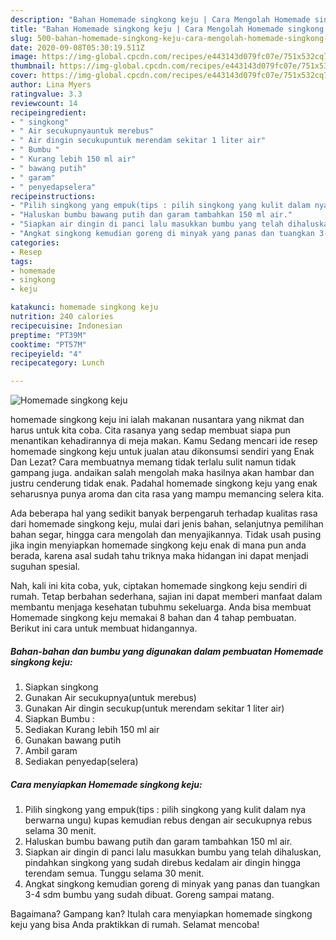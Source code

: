 ```yaml
---
description: "Bahan Homemade singkong keju | Cara Mengolah Homemade singkong keju Yang Enak Dan Mudah"
title: "Bahan Homemade singkong keju | Cara Mengolah Homemade singkong keju Yang Enak Dan Mudah"
slug: 500-bahan-homemade-singkong-keju-cara-mengolah-homemade-singkong-keju-yang-enak-dan-mudah
date: 2020-09-08T05:30:19.511Z
image: https://img-global.cpcdn.com/recipes/e443143d079fc07e/751x532cq70/homemade-singkong-keju-foto-resep-utama.jpg
thumbnail: https://img-global.cpcdn.com/recipes/e443143d079fc07e/751x532cq70/homemade-singkong-keju-foto-resep-utama.jpg
cover: https://img-global.cpcdn.com/recipes/e443143d079fc07e/751x532cq70/homemade-singkong-keju-foto-resep-utama.jpg
author: Lina Myers
ratingvalue: 3.3
reviewcount: 14
recipeingredient:
- " singkong"
- " Air secukupnyauntuk merebus"
- " Air dingin secukupuntuk merendam sekitar 1 liter air"
- " Bumbu "
- " Kurang lebih 150 ml air"
- " bawang putih"
- " garam"
- " penyedapselera"
recipeinstructions:
- "Pilih singkong yang empuk(tips : pilih singkong yang kulit dalam nya berwarna ungu) kupas kemudian rebus dengan air secukupnya rebus selama 30 menit."
- "Haluskan bumbu bawang putih dan garam tambahkan 150 ml air."
- "Siapkan air dingin di panci lalu masukkan bumbu yang telah dihaluskan, pindahkan singkong yang sudah direbus kedalam air dingin hingga terendam semua. Tunggu selama 30 menit."
- "Angkat singkong kemudian goreng di minyak yang panas dan tuangkan 3-4 sdm bumbu yang sudah dibuat. Goreng sampai matang."
categories:
- Resep
tags:
- homemade
- singkong
- keju

katakunci: homemade singkong keju 
nutrition: 240 calories
recipecuisine: Indonesian
preptime: "PT39M"
cooktime: "PT57M"
recipeyield: "4"
recipecategory: Lunch

---
```



![Homemade singkong keju](https://img-global.cpcdn.com/recipes/e443143d079fc07e/751x532cq70/homemade-singkong-keju-foto-resep-utama.jpg)


homemade singkong keju ini ialah makanan nusantara yang nikmat dan harus untuk kita coba. Cita rasanya yang sedap membuat siapa pun menantikan kehadirannya di meja makan.
Kamu Sedang mencari ide resep homemade singkong keju untuk jualan atau dikonsumsi sendiri yang Enak Dan Lezat? Cara membuatnya memang tidak terlalu sulit namun tidak gampang juga. andaikan salah mengolah maka hasilnya akan hambar dan justru cenderung tidak enak. Padahal homemade singkong keju yang enak seharusnya punya aroma dan cita rasa yang mampu memancing selera kita.

Ada beberapa hal yang sedikit banyak berpengaruh terhadap kualitas rasa dari homemade singkong keju, mulai dari jenis bahan, selanjutnya pemilihan bahan segar, hingga cara mengolah dan menyajikannya. Tidak usah pusing jika ingin menyiapkan homemade singkong keju enak di mana pun anda berada, karena asal sudah tahu triknya maka hidangan ini dapat menjadi suguhan spesial.




Nah, kali ini kita coba, yuk, ciptakan homemade singkong keju sendiri di rumah. Tetap berbahan sederhana, sajian ini dapat memberi manfaat dalam membantu menjaga kesehatan tubuhmu sekeluarga. Anda bisa membuat Homemade singkong keju memakai 8 bahan dan 4 tahap pembuatan. Berikut ini cara untuk membuat hidangannya.

<!--inarticleads1-->

##### Bahan-bahan dan bumbu yang digunakan dalam pembuatan Homemade singkong keju:

1. Siapkan  singkong
1. Gunakan  Air secukupnya(untuk merebus)
1. Gunakan  Air dingin secukup(untuk merendam sekitar 1 liter air)
1. Siapkan  Bumbu :
1. Sediakan  Kurang lebih 150 ml air
1. Gunakan  bawang putih
1. Ambil  garam
1. Sediakan  penyedap(selera)




<!--inarticleads2-->

##### Cara menyiapkan Homemade singkong keju:

1. Pilih singkong yang empuk(tips : pilih singkong yang kulit dalam nya berwarna ungu) kupas kemudian rebus dengan air secukupnya rebus selama 30 menit.
1. Haluskan bumbu bawang putih dan garam tambahkan 150 ml air.
1. Siapkan air dingin di panci lalu masukkan bumbu yang telah dihaluskan, pindahkan singkong yang sudah direbus kedalam air dingin hingga terendam semua. Tunggu selama 30 menit.
1. Angkat singkong kemudian goreng di minyak yang panas dan tuangkan 3-4 sdm bumbu yang sudah dibuat. Goreng sampai matang.




Bagaimana? Gampang kan? Itulah cara menyiapkan homemade singkong keju yang bisa Anda praktikkan di rumah. Selamat mencoba!
